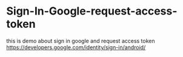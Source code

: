 # Sign-In-Google-request-access-token
this is demo about sign in google and request access token 
https://developers.google.com/identity/sign-in/android/

